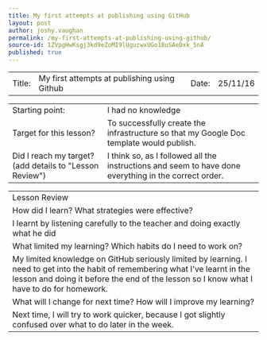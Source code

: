```yaml
---
title: My first attempts at publishing using GitHub
layout: post
author: joshy.vaughan
permalink: /my-first-attempts-at-publishing-using-github/
source-id: 1ZVpgHwKsgj3kd9eZoMI9lUguzwxUGo18uSAeDxk_5nA
published: true
---
```

<table>
  <tr>
    <td>Title:  </td>
    <td>My first attempts at publishing using Github </td>
    <td> Date:  </td>
    <td>25/11/16</td>
  </tr>
</table>


<table>
  <tr>
    <td>Starting point:</td>
    <td>I had no knowledge</td>
  </tr>
  <tr>
    <td>Target for this lesson?</td>
    <td>To successfully create the infrastructure so that my Google Doc template would publish.</td>
  </tr>
  <tr>
    <td>Did I reach my target? 
(add details to "Lesson Review")</td>
    <td>I think so, as I followed all the instructions and seem to have done everything in the correct order.</td>
  </tr>
</table>


<table>
  <tr>
    <td>Lesson Review</td>
  </tr>
  <tr>
    <td>How did I learn? What strategies were effective? </td>
  </tr>
  <tr>
    <td>I learnt by listening carefully to the teacher and doing exactly what he did</td>
  </tr>
  <tr>
    <td>What limited my learning? Which habits do I need to work on? </td>
  </tr>
  <tr>
    <td>My limited knowledge on GitHub seriously limited by learning. I need to get into the habit of remembering what I've learnt in the lesson and doing it before the end of the lesson so I know what I have to do for homework.</td>
  </tr>
  <tr>
    <td>What will I change for next time? How will I improve my learning?</td>
  </tr>
  <tr>
    <td>Next time, I will try to work quicker, because I got slightly confused over what to do later in the week. </td>
  </tr>
</table>


